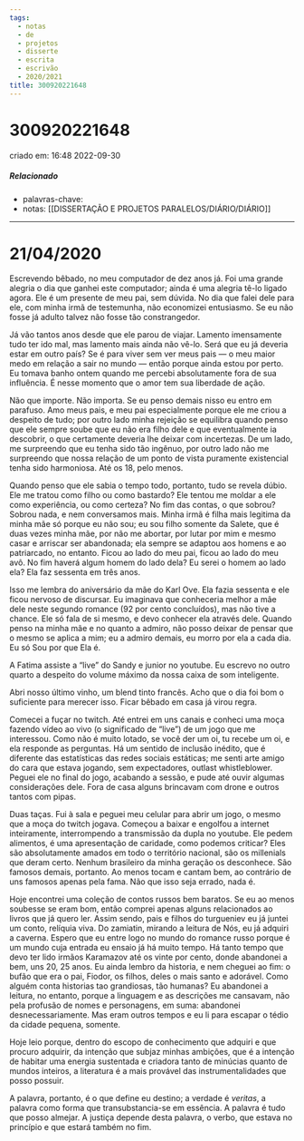 ```yaml
---
tags:
  - notas
  - de
  - projetos
  - disserte
  - escrita
  - escrivão
  - 2020/2021
title: 300920221648
---
```


# 300920221648

criado em: 16:48 2022-09-30

##### Relacionado

- palavras-chave:
- notas: [[DISSERTAÇÃO E PROJETOS PARALELOS/DIÁRIO/DIÁRIO]]
---

# 21/04/2020

Escrevendo bêbado, no meu computador de dez anos já. Foi uma grande alegria o dia que ganhei este computador; ainda é uma alegria tê-lo ligado agora. Ele é um presente de meu pai, sem dúvida. No dia que falei dele para ele, com minha irmã de testemunha, não economizei entusiasmo. Se eu não fosse já adulto talvez não fosse tão constrangedor.

Já vão tantos anos desde que ele parou de viajar. Lamento imensamente tudo ter ido mal, mas lamento mais ainda não vê-lo. Será que eu já deveria estar em outro país? Se é para viver sem ver meus pais — o meu maior medo em relação a sair no mundo — então porque ainda estou por perto. Eu tomava banho ontem quando me percebi absolutamente fora de sua influência. É nesse momento que o amor tem sua liberdade de ação.

Não que importe. Não importa. Se eu penso demais nisso eu entro em parafuso. Amo meus pais, e meu pai especialmente porque ele me criou a despeito de tudo; por outro lado minha rejeição se equilibra quando penso que ele sempre soube que eu não era filho dele e que eventualmente ia descobrir, o que certamente deveria lhe deixar com incertezas. De um lado, me surpreendo que eu tenha sido tão ingênuo, por outro lado não me surpreendo que nossa relação de um ponto de vista puramente existencial tenha sido harmoniosa. Até os 18, pelo menos.

Quando penso que ele sabia o tempo todo, portanto, tudo se revela dúbio. Ele me tratou como filho ou como bastardo? Ele tentou me moldar a ele como experiência, ou como certeza? No fim das contas, o que sobrou? Sobrou nada, e nem conversamos mais. Minha irmã é filha mais legitima da minha mãe só porque eu não sou; eu sou filho somente da Salete, que é duas vezes minha mãe, por não me abortar, por lutar por mim e mesmo casar e arriscar ser abandonada; ela sempre se adaptou aos homens e ao patriarcado, no entanto. Ficou ao lado do meu pai, ficou ao lado do meu avô. No fim haverá algum homem do lado dela? Eu serei o homem ao lado ela? Ela faz sessenta em três anos.

Isso me lembra do aniversário da mãe do Karl Ove. Ela fazia sessenta e ele ficou nervoso de discursar. Eu imaginava que conheceria melhor a mãe dele neste segundo romance (92 por cento concluídos), mas não tive a chance. Ele só fala de si mesmo, e devo conhecer ela através dele. Quando penso na minha mãe e no quanto a admiro, não posso deixar de pensar que o mesmo se aplica a mim; eu a admiro demais, eu morro por ela a cada dia. Eu só Sou por que Ela é.

A Fatima assiste a “live” do Sandy e junior no youtube. Eu escrevo no outro quarto a despeito do volume máximo da nossa caixa de som inteligente.

Abri nosso último vinho, um blend tinto francês. Acho que o dia foi bom o suficiente para merecer isso. Ficar bêbado em casa já virou regra.

Comecei a fuçar no twitch. Até entrei em uns canais e conheci uma moça fazendo vídeo ao vivo (o significado de “live”) de um jogo que me interessou. Como não é muito lotado, se você der um oi, tu recebe um oi, e ela responde as perguntas. Há um sentido de inclusão inédito, que é diferente das estatísticas das redes sociais estáticas; me senti arte amigo do cara que estava jogando, sem expectadores, outlast whistleblower. Peguei ele no final do jogo, acabando a sessão, e pude até ouvir algumas considerações dele. Fora de casa alguns brincavam com drone e outros tantos com pipas.

Duas taças. Fui à sala e peguei meu celular para abrir um jogo, o mesmo que a moça do twitch jogava. Começou a baixar e engolfou a internet inteiramente, interrompendo a transmissão da dupla no youtube. Ele pedem alimentos, é uma apresentação de caridade, como podemos criticar? Eles são absolutamente amados em todo o território nacional, são os millenials que deram certo. Nenhum brasileiro da minha geração os desconhece. São famosos demais, portanto. Ao menos tocam e cantam bem, ao contrário de uns famosos apenas pela fama. Não que isso seja errado, nada é.

Hoje encontrei uma coleção de contos russos bem baratos. Se eu ao menos soubesse se eram bom, então comprei apenas alguns relacionados ao livros que já quero ler. Assim sendo, pais e filhos do turgueniev eu já juntei um conto, relíquia viva. Do zamiatin, mirando a leitura de Nós, eu já adquiri a caverna. Espero que eu entre logo no mundo do romance russo porque é um mundo cuja entrada eu ensaio já há muito tempo. Há tanto tempo que devo ter lido irmãos Karamazov até os vinte por cento, donde abandonei a bem, uns 20, 25 anos. Eu ainda lembro da historia, e nem cheguei ao fim: o bufão que era o pai, Fiodor, os filhos, deles o mais santo e adorável. Como alguém conta historias tao grandiosas, tão humanas? Eu abandonei a leitura, no entanto, porque a linguagem e as descrições me cansavam, não pela profusão de nomes e personagens, em suma: abandonei desnecessariamente. Mas eram outros tempos e eu li para escapar o tédio da cidade pequena, somente.

Hoje leio porque, dentro do escopo de conhecimento que adquiri e que procuro adquirir, da intenção que subjaz minhas ambições, que é a intenção de habitar uma energia sustentada e criadora tanto de minúcias quanto de mundos inteiros, a literatura é a mais provável das instrumentalidades que posso possuir.

A palavra, portanto, é o que define eu destino; a verdade é _veritas_, a palavra como forma que transubstancia-se em essência. A palavra é tudo que posso almejar. A justiça depende desta palavra, o verbo, que estava no princípio e que estará também no fim.
